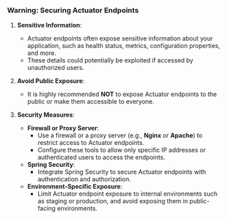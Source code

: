### **Warning: Securing Actuator Endpoints**

1. **Sensitive Information**:
   - Actuator endpoints often expose sensitive information about your application, such as health status, metrics, configuration properties, and more.
   - These details could potentially be exploited if accessed by unauthorized users.

2. **Avoid Public Exposure**:
   - It is highly recommended **NOT** to expose Actuator endpoints to the public or make them accessible to everyone.

3. **Security Measures**:
   - **Firewall or Proxy Server**:
     - Use a firewall or a proxy server (e.g., **Nginx** or **Apache**) to restrict access to Actuator endpoints.
     - Configure these tools to allow only specific IP addresses or authenticated users to access the endpoints.
   - **Spring Security**:
     - Integrate Spring Security to secure Actuator endpoints with authentication and authorization.
   - **Environment-Specific Exposure**:
     - Limit Actuator endpoint exposure to internal environments such as staging or production, and avoid exposing them in public-facing environments.

